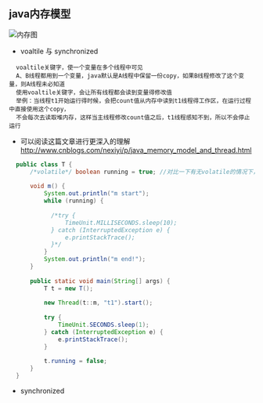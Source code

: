 ## java内存模型

![内存图](https://github.com/yexiaofei123/doc/tree/yxf/img/memory.png "内存图")
- voaltile 与 synchronized

```text
  voaltile关键字，使一个变量在多个线程中可见
  A、B线程都用到一个变量，java默认是A线程中保留一份copy，如果B线程修改了这个变量，则A线程未必知道
  使用voaltile关键字，会让所有线程都会读到变量得修改值
  举例：当线程t1开始运行得时候，会把count值从内存中读到t1线程得工作区，在运行过程中直接使用这个copy，
  不会每次去读取堆内存，这样当主线程修改count值之后，t1线程感知不到，所以不会停止运行
```

- 可以阅读这篇文章进行更深入的理解
   http://www.cnblogs.com/nexiyi/p/java_memory_model_and_thread.html

```java
  public class T {
      /*volatile*/ boolean running = true; //对比一下有无volatile的情况下，整个程序运行结果的区别
  
      void m() {
          System.out.println("m start");
          while (running) {
  
  			/*try {
  				TimeUnit.MILLISECONDS.sleep(10);
  			} catch (InterruptedException e) {
  				e.printStackTrace();
  			}*/
          }
          System.out.println("m end!");
      }
  
      public static void main(String[] args) {
          T t = new T();
  
          new Thread(t::m, "t1").start();
  
          try {
              TimeUnit.SECONDS.sleep(1);
          } catch (InterruptedException e) {
              e.printStackTrace();
          }
  
          t.running = false;
      }
  }   
```
- synchronized

```text
  
```